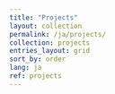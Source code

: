 ```yaml
---
title: "Projects"
layout: collection
permalink: /ja/projects/
collection: projects
entries_layout: grid
sort_by: order
lang: ja
ref: projects
---
```

